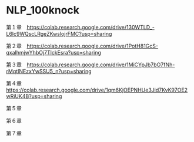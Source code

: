 # NLP_100knock
第１章　https://colab.research.google.com/drive/130WTLD_-L6lc9WQscLRgeZKwslojrFMC?usp=sharing

第２章　https://colab.research.google.com/drive/1PotH81GcS-qxalhmjwYhbOj7TlckEsra?usp=sharing

第３章　https://colab.research.google.com/drive/1MiCYpJb7bO7fNh-rMqtINEzxYwSSU5_n?usp=sharing

第４章　https://colab.research.google.com/drive/1qm6KjOEPNHUe3Jid7KvK97OE2wRiUK4B?usp=sharing

第５章

第６章

第７章
